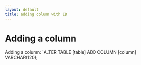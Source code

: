 ```yaml
---
layout: default
title: adding column with ID
---
```


# Adding a column

Adding a column: `ALTER TABLE [table] ADD COLUMN [column] VARCHAR(120);
